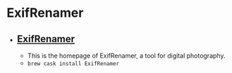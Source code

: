 # ExifRenamer
- [ExifRenamer](https://www.qdev.de/?location=mac/exifrenamer&forcelang=en)
  - 
  - This is the homepage of ExifRenamer, a tool for digital photography.
  - `brew cask install ExifRenamer`
